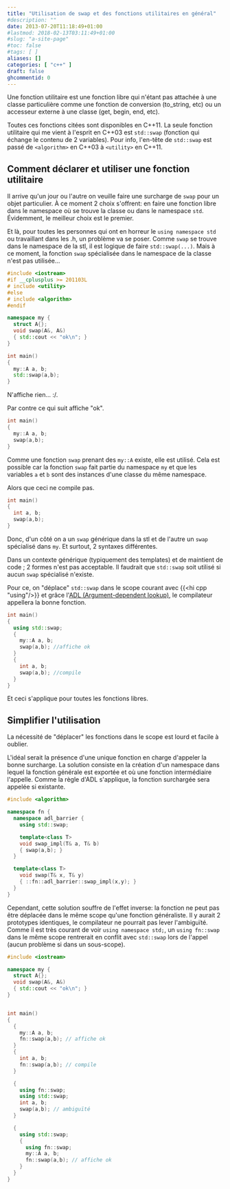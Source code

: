 ```yaml
---
title: "Utilisation de swap et des fonctions utilitaires en général"
#description: ""
date: 2013-07-20T11:18:49+01:00
#lastmod: 2018-02-13T03:11:49+01:00
#slug: "a-site-page"
#toc: false
#tags: [ ]
aliases: []
categories: [ "c++" ]
draft: false
ghcommentid: 0
---
```


Une fonction utilitaire est une fonction libre qui n'étant pas attachée à une classe particulière comme une fonction de conversion (to_string, etc) ou un accesseur externe à une classe (get, begin, end, etc).

Toutes ces fonctions citées sont disponibles en C++11. La seule fonction utilitaire qui me vient à l'esprit en C++03 est `std::swap` (fonction qui échange le contenu de 2 variables). Pour info, l'en-tête de `std::swap` est passé de `<algorithm>` en C++03 à `<utility>` en C++11.

## Comment déclarer et utiliser une fonction utilitaire

Il arrive qu'un jour ou l'autre on veuille faire une surcharge de `swap` pour un objet particulier. À ce moment 2 choix s'offrent: en faire une fonction libre dans le namespace où se trouve la classe ou dans le namespace `std`. Évidemment, le meilleur choix est le premier.

Et là, pour toutes les personnes qui ont en horreur le `using namespace std` ou travaillant dans les .h, un problème va se poser. Comme `swap` se trouve dans le namespace de la stl, il est logique de faire `std::swap(...)`. Mais à ce moment, la fonction `swap` spécialisée dans le namespace de la classe n'est pas utilisée...</p>

```cpp
#include <iostream>
#if __cplusplus >= 201103L
# include <utility>
#else
# include <algorithm>
#endif

namespace my {
  struct A{};
  void swap(A&, A&)
  { std::cout << "ok\n"; }
}

int main()
{
  my::A a, b;
  std::swap(a,b);
}
```

N'affiche rien... :/.

Par contre ce qui suit affiche "ok".

```cpp
int main()
{
  my::A a, b;
  swap(a,b);
}
```

Comme une fonction `swap` prenant des `my::A` existe, elle est utilisé. Cela est possible car la fonction `swap` fait partie du namespace `my` et que les variables `a` et `b` sont des instances d'une classe du même namespace.

Alors que ceci ne compile pas.

```cpp
int main()
{
  int a, b;
  swap(a,b);
}
```

Donc, d'un côté on a un `swap` générique dans la stl et de l'autre un `swap` spécialisé dans `my`.
Et surtout, 2 syntaxes différentes.

Dans un contexte générique (typiquement des templates) et de maintient de code ; 2 formes n'est pas acceptable.
Il faudrait que `std::swap` soit utilisé si aucun `swap` spécialisé n'existe.

Pour ce, on "déplace" `std::swap` dans le scope courant avec {{<hi cpp "using"/>}} et grâce l'[ADL (Argument-dependent lookup)](http://en.cppreference.com/w/cpp/language/adl), le compilateur appellera la bonne fonction.

```cpp
int main()
{
  using std::swap;
  {
    my::A a, b;
    swap(a,b); //affiche ok
  }
  {
    int a, b;
    swap(a,b); //compile
  }
}
```

Et ceci s'applique pour toutes les fonctions libres.

## Simplifier l'utilisation

La nécessité de "déplacer" les fonctions dans le scope est lourd et facile à oublier.

L'idéal serait la présence d'une unique fonction en charge d'appeler la bonne surcharge. La solution consiste en la création d'un namespace dans lequel la fonction générale est exportée et où une fonction intermédiaire l'appelle. Comme la règle d'ADL s'applique, la fonction surchargée sera appelée si existante.

```cpp
#include <algorithm>

namespace fn {
  namespace adl_barrier {
    using std::swap;

    template<class T>
    void swap_impl(T& a, T& b)
    { swap(a,b); }
  }

  template<class T>
    void swap(T& x, T& y)
    { ::fn::adl_barrier::swap_impl(x,y); }
  }
}
```

Cependant, cette solution souffre de l'effet inverse: la fonction ne peut pas être déplacée dans le même scope qu'une fonction généraliste. Il y aurait 2 prototypes identiques, le compilateur ne pourrait pas lever l'ambiguïté. Comme il est très courant de voir `using namespace std;`, un `using fn::swap` dans le même scope rentrerait en conflit avec `std::swap` lors de l'appel (aucun problème si dans un sous-scope).

```cpp
#include <iostream>

namespace my {
  struct A{};
  void swap(A&, A&)
  { std::cout << "ok\n"; }
}


int main()
{
  {
    my::A a, b;
    fn::swap(a,b); // affiche ok
  }
  {
    int a, b;
    fn::swap(a,b); // compile
  }

  {
    using fn::swap;
    using std::swap;
    int a, b;
    swap(a,b); // ambiguïté
  }

  {
    using std::swap;
    {
      using fn::swap;
      my::A a, b;
      fn::swap(a,b); // affiche ok
    }
  }
}
```
